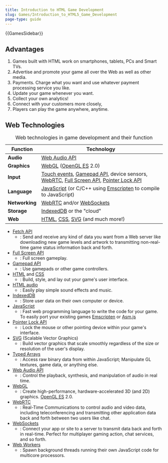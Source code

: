 ```yaml
---
title: Introduction to HTML Game Development
slug: Games/Introduction_to_HTML5_Game_Development
page-type: guide
---
```


{{GamesSidebar}}

## Advantages

1. Games built with HTML work on smartphones, tablets, PCs and Smart TVs.
2. Advertise and promote your game all over the Web as well as other media.
3. Payments. Charge what you want and use whatever payment processing service you like.
4. Update your game whenever you want.
5. Collect your own analytics!
6. Connect with your customers more closely,
7. Players can play the game anywhere, anytime.

## Web Technologies

<table class="no-markdown standard-table">
  <caption>Web technologies in game development and their function</caption>
  <thead>
    <tr>
      <th scope="col"><strong>Function</strong></th>
      <th scope="col"><strong>Technology</strong></th>
    </tr>
  </thead>
  <tbody>
    <tr>
      <td><strong>Audio</strong></td>
      <td><a href="/en-US/docs/Web/API/Web_Audio_API">Web Audio API</a></td>
    </tr>
    <tr>
      <td><strong>Graphics</strong></td>
      <td>
        <a href="/en-US/docs/Web/API/WebGL_API">WebGL</a> (<a
          href="https://www.khronos.org/opengles/"
          >OpenGL ES</a
        >
        2.0)
      </td>
    </tr>
    <tr>
      <td><strong>Input</strong></td>
      <td>
        <a href="/en-US/docs/Web/API/Touch_events">Touch events</a>,
        <a href="/en-US/docs/Web/API/Gamepad_API/Using_the_Gamepad_API"
          >Gamepad API</a
        >, device sensors, <a href="/en-US/docs/Web/API/WebRTC_API">WebRTC</a>,
        <a href="/en-US/docs/Web/API/Fullscreen_API">Full Screen API</a>,
        <a href="/en-US/docs/Web/API/Pointer_Lock_API">Pointer Lock API</a>
      </td>
    </tr>
    <tr>
      <td><strong>Language</strong></td>
      <td>
        <a href="/en-US/docs/Web/JavaScript">JavaScript</a> (or C/C++ using
        <a href="https://github.com/emscripten-core/emscripten/wiki">Emscripten</a> to
        compile to JavaScript)
      </td>
    </tr>
    <tr>
      <td><strong>Networking</strong></td>
      <td>
        <a href="/en-US/docs/Web/API/WebRTC_API">WebRTC</a> and/or
        <a href="/en-US/docs/Web/API/WebSockets_API">WebSockets</a>
      </td>
    </tr>
    <tr>
      <td><strong>Storage</strong></td>
      <td>
        <a href="/en-US/docs/Web/API/IndexedDB_API">IndexedDB</a> or the "cloud"
      </td>
    </tr>
    <tr>
      <td><strong>Web</strong></td>
      <td>
        <a href="/en-US/docs/Web/HTML">HTML</a>,
        <a href="/en-US/docs/Web/CSS">CSS</a>,
        <a href="/en-US/docs/Web/SVG">SVG</a> (and much more!)
      </td>
    </tr>
  </tbody>
</table>

- [Fetch API](/en-US/docs/Web/API/Fetch_API)
  - : Send and receive any kind of data you want from a Web server like downloading new game levels and artwork to transmitting non-real-time game status information back and forth.
- [Full Screen API](/en-US/docs/Web/API/Fullscreen_API)
  - : Full screen gameplay.
- [Gamepad API](/en-US/docs/Web/API/Gamepad_API/Using_the_Gamepad_API)
  - : Use gamepads or other game controllers.
- [HTML](/en-US/docs/Web/HTML) and [CSS](/en-US/docs/Web/CSS)
  - : Build, style, and lay out your game's user interface.
- [HTML audio](/en-US/docs/Web/HTML/Reference/Element/audio)
  - : Easily play simple sound effects and music.
- [IndexedDB](/en-US/docs/Web/API/IndexedDB_API)
  - : Store user data on their own computer or device.
- [JavaScript](/en-US/docs/Web/JavaScript)
  - : Fast web programming language to write the code for your game.
    To easily port your existing games [Emscripten](https://github.com/emscripten-core/emscripten/wiki) or [Asm.js](http://asmjs.org/spec/latest/)
- [Pointer Lock API](/en-US/docs/Web/API/Pointer_Lock_API)
  - : Lock the mouse or other pointing device within your game's interface.
- [SVG](/en-US/docs/Web/SVG) (Scalable Vector Graphics)
  - : Build vector graphics that scale smoothly regardless of the size or resolution of the user's display.
- [Typed Arrays](/en-US/docs/Web/JavaScript/Guide/Typed_arrays)
  - : Access raw binary data from within JavaScript; Manipulate GL textures, game data, or anything else.
- [Web Audio API](/en-US/docs/Web/API/Web_Audio_API)
  - : Control the playback, synthesis, and manipulation of audio in real time.
- [WebGL](/en-US/docs/Web/API/WebGL_API)
  - : Create high-performance, hardware-accelerated 3D (and 2D) graphics. [OpenGL ES](https://www.khronos.org/opengles/) 2.0.
- [WebRTC](/en-US/docs/Web/API/WebRTC_API)
  - : Real-Time Communications to control audio and video data, including teleconferencing and transmitting other application data back and forth between two users like chat.
- [WebSockets](/en-US/docs/Web/API/WebSockets_API)
  - : Connect your app or site to a server to transmit data back and forth in real-time. Perfect for multiplayer gaming action, chat services, and so forth.
- [Web Workers](/en-US/docs/Web/API/Web_Workers_API/Using_web_workers)
  - : Spawn background threads running their own JavaScript code for multicore processors.
